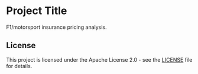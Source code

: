 # Project Title

F1/motorsport insurance pricing analysis.

## License

This project is licensed under the Apache License 2.0 - see the [LICENSE]([https://github.com/vjissurey/motorsport_insurance_pricing/blob/main/LICENSE.rtf]) file for details.
